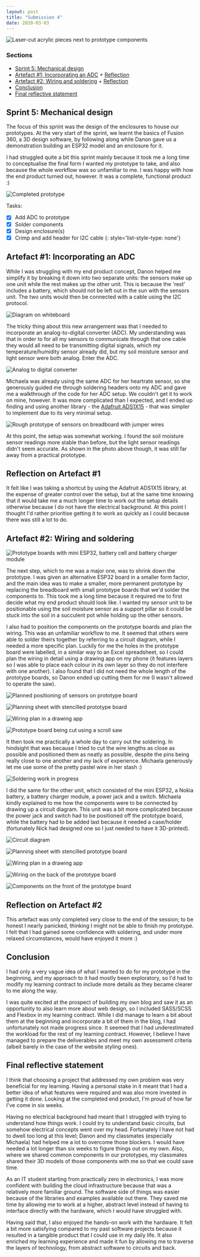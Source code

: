 ```yaml
---
layout: post
title: "Submission 4"
date: 2020-03-03
---
```


![Laser-cut acrylic pieces next to prototype components](/assets/images/week-04o.JPG)

### Sections

- [Sprint 5: Mechanical design](#sprint-5-mechanical-design)
- [Artefact #1: Incorporating an ADC](#artefact-1-incorporating-an-adc) + [Reflection](#reflection-on-artefact-1)
- [Artefact #2: Wiring and soldering](#artefact-2-wiring-and-soldering) + [Reflection](#reflection-on-artefact-2)
- [Conclusion](#conclusion)
- [Final reflective statement](#final-reflective-statement)

## Sprint 5: Mechanical design

The focus of this sprint was the design of the enclosures to house our prototypes. At the very start of the sprint, we learnt the basics of Fusion 360, a 3D design software, by following along while Danon gave us a demonstration building an ESP32 model and an enclosure for it.

I had struggled quite a bit this sprint mainly because it took me a long time to conceptualise the final form I wanted my prototype to take, and also because the whole workflow was so unfamiliar to me. I was happy with how the end product turned out, however. It was a complete, functional product :)

![Completed prototype](/assets/images/week-04p.JPG)

Tasks:
- [x] Add ADC to prototype
- [x] Solder components
- [x] Design enclosure(s)
- [x] Crimp and add header for I2C cable
{: style='list-style-type: none'}

## Artefact #1: Incorporating an ADC

While I was struggling with my end product concept, Danon helped me simplify it by breaking it down into two separate units: the sensors make up one unit while the rest makes up the other unit. This is because the 'rest' includes a battery, which should not be left out in the sun with the sensors unit. The two units would then be connected with a cable using the I2C protocol.

![Diagram on whiteboard](/assets/images/week-04a.JPG)

The tricky thing about this new arrangement was that I needed to incorporate an analog-to-digital converter (ADC). My understanding was that in order to for all my sensors to communicate through that one cable they would all need to be transmitting digital signals, which my temperature/humidity sensor already did, but my soil moisture sensor and light sensor were both analog. Enter the ADC.

![Analog to digital converter](/assets/images/week-04b.JPG)

Michaela was already using the same ADC for her heartrate sensor, so she generously guided me through soldering headers onto my ADC and gave me a walkthrough of the code for her ADC setup. We couldn't get it to work on mine, however. It was more complicated than I expected, and I ended up finding and using another library - the [Adafruit ADS1X15](https://microcontrollerslab.com/ads1115-external-adc-with-esp32/) - that was simpler to implement due to its very minimal setup.

![Rough prototype of sensors on breadboard with jumper wires](/assets/images/week-04c.JPG)

At this point, the setup was somewhat working. I found the soil moisture sensor readings more stable than before, but the light sensor readings didn't seem accurate. As shown in the photo above though, it was still far away from a practical prototype.

## Reflection on Artefact #1

It felt like I was taking a shortcut by using the Adafruit ADS1X15 library, at the expense of greater control over the setup, but at the same time knowing that it would take me a much longer time to work out the setup details otherwise because I do not have the electrical background. At this point I thought I'd rather prioritise getting it to work as quickly as I could because there was still a lot to do.

## Artefact #2: Wiring and soldering

![Prototype boards with mini ESP32, battery cell and battery charger module](/assets/images/week-04d.JPG)

The next step, which to me was a major one, was to shrink down the prototype. I was given an alternative ESP32 board in a smaller form factor, and the main idea was to make a smaller, more permanent prototype by replacing the breadboard with small prototype boards that we'd solder the components to. This took me a long time because it required me to first decide what my end product should look like. I wanted my sensor unit to be positionable using the soil moisture sensor as a support pillar so it could be stuck into the soil in a succulent pot while holding up the other sensors.

I also had to position the components on the prototype boards and plan the wiring. This was an unfamiliar workflow to me. It seemed that others were able to solder theirs together by referring to a circuit diagram, while I needed a more specific plan. Luckily for me the holes in the prototype board were labelled, in a similar way to an Excel spreadsheet, so I could plan the wiring in detail using a drawing app on my phone (it features layers so I was able to place each colour in its own layer so they do not interfere with one another). I also found that I did not need the whole length of the prototype boards, so Danon ended up cutting them for me (I wasn't allowed to operate the saw).

![Planned positioning of sensors on prototype board](/assets/images/week-04e.JPG)

![Planning sheet with stencilled prototype board](/assets/images/week-04f.JPG)

![Wiring plan in a drawing app](/assets/images/week-04g.PNG)

![Prototype board being cut using a scroll saw](/assets/images/week-04h.JPG)

It then took me practically a whole day to carry out the soldering. In hindsight that was because I tried to cut the wire lengths as close as possible and positioned them as neatly as possible, despite the pins being really close to one another and my lack of experience. Michaela generously let me use some of the pretty pastel wire in her stash :)

![Soldering work in progress](/assets/images/week-04q.JPG)

I did the same for the other unit, which consisted of the mini ESP32, a Nokia battery, a battery charger module, a power jack and a switch. Michaela kindly explained to me how the components were to be connected by drawing up a circuit diagram. This unit was a bit more complicated because the power jack and switch had to be positioned off the prototype board, while the battery had to be added last because it needed a case/holder (fortunately Nick had designed one so I just needed to have it 3D-printed).

![Circuit diagram](/assets/images/week-04i.JPG)

![Planning sheet with stencilled prototype board](/assets/images/week-04j.jpg)

![Wiring plan in a drawing app](/assets/images/week-04k.PNG)

![Wiring on the back of the prototype board](/assets/images/week-04m.JPG)

![Components on the front of the prototype board](/assets/images/week-04n.JPG)

## Reflection on Artefact #2

This artefact was only completed very close to the end of the session; to be honest I nearly panicked, thinking I might not be able to finish my prototype. I felt that I had gained some confidence with soldering, and under more relaxed circumstances, would have enjoyed it more :)

## Conclusion

I had only a very vague idea of what I wanted to do for my prototype in the beginning, and my approach to it had mostly been exploratory, so I'd had to modify my learning contract to include more details as they became clearer to me along the way.

I was quite excited at the prospect of building my own blog and saw it as an opportunity to also learn more about web design, so I included SASS/SCSS and Flexbox in my learning contract. While I did manage to learn a bit about them at the beginning and incorporate a bit of them in the blog, I had unfortunately not made progress since. It seemed that I had underestimated the workload for the rest of my learning contract. However, I believe I have managed to prepare the deliverables and meet my own assessment criteria (albeit barely in the case of the website styling ones).

## Final reflective statement

I think that choosing a project that addressed my own problem was very beneficial for my learning. Having a personal stake in it meant that I had a better idea of what features were required and was also more invested in getting it done. Looking at the completed end product, I'm proud of how far I've come in six weeks.

Having no electrical background had meant that I struggled with trying to understand how things work. I could try to understand basic circuits, but somehow electrical concepts went over my head. Fortunately I have not had to dwell too long at this level; Danon and my classmates (especially Michaela) had helped me a lot to overcome those blockers. I would have needed a lot longer than six weeks to figure things out on my own. Also, where we shared common components in our prototypes, my classmates shared their 3D models of those components with me so that we could save time.

As an IT student starting from practically zero in electronics, I was more confident with building the cloud infrastructure because that was a relatively more familiar ground. The software side of things was easier because of the libraries and examples available out there. They saved me time by allowing me to work at a higher, abstract level instead of having to interface directly with the hardware, which I would have struggled with.

Having said that, I also enjoyed the hands-on work with the hardware. It felt a bit more satisfying compared to my past software projects because it resulted in a tangible product that I could use in my daily life. It also enriched my learning experience and made it fun by allowing me to traverse the layers of technology, from abstract software to circuits and back.